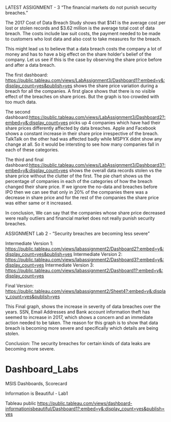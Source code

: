 LATEST ASSIGNMENT - 3
“The financial markets do not punish security breaches.”

The 2017 Cost of Data Breach Study shows that $141 is the average cost per lost or stolen records and $3.62 million is the average total cost of data breach. The costs include law suit costs, the payment needed to be made to customers who lost data and also cost to take measures for the breach.  

This might lead us to believe that a data breach costs the company a lot of money and has to have a big effect on the share holder's belief of the company. Let us see if this is the case by observing the share price before and after a data breach.

The first dashboard: https://public.tableau.com/views/LabAssignment3/Dashboard1?:embed=y&:display_count=yes&publish=yes
shows the share price variation during a breach for all the companies. A first glace shows that there is no visible effect of the breaches on share prices. But the graph is too crowded with too much data.

The second dashboard:https://public.tableau.com/views/LabAssignment3/Dashboard2?:embed=y&:display_count=yes
picks up 4 companies which have had their share prices differently affected by data breaches. Apple and Facebook shows a constant increase in their share price irrespective of the breach. TalkTalk on the other had was affected badly while MSPYX didnt show any change at all. So it would be intersting to see how many companies fall in each of these categories.

The third and final dashboard:https://public.tableau.com/views/LabAssignment3/Dashboard3?:embed=y&:display_count=yes 
shows the overall data records stolen vs the share price without the clutter of the first. The pie chart shows us the percentage of companies in each of the categories of how the breach changed their share price. If we ignore the no-data and breaches before IPO then we can see that only in 20% of the companies there was a decrease in share price and for the rest of the companies the share price was either same or it increased. 

In conclusion, We can say that the companies whose share price decreased were really outliers and financial market does not really punish security breaches.



ASSIGNMENT
Lab 2 - “Security breaches are becoming less severe”

Intermediate Version 1: https://public.tableau.com/views/labassignment2/Dashboard2?:embed=y&:display_count=yes&publish=yes
Intermediate Version 2: https://public.tableau.com/views/labassignment2/Dashboard3?:embed=y&:display_count=yes
Intermediate Version 3: https://public.tableau.com/views/labassignment2/Dashboard1?:embed=y&:display_count=yes

Final Version: https://public.tableau.com/views/labassignment2/Sheet4?:embed=y&:display_count=yes&publish=yes

This Final graph, shows the increase in severity of data breaches over the years.  SSN, Email Addresses and Bank account information theft has seemed to increase in 2017, which shows a concern and an immediate action needed to be taken. The reason for this graph is to show that data breach is becoming more severe and specifically which details are being stolen.

Conclusion: The security breaches for certain kinds of data leaks are becoming more severe.




# Dashboard_Labs
MSIS Dashboards, Scorecard

Information is Beautiful - Lab1

Tableau public
https://public.tableau.com/views/dashboard-informationisbeautiful/Dashboard1?:embed=y&:display_count=yes&publish=yes




